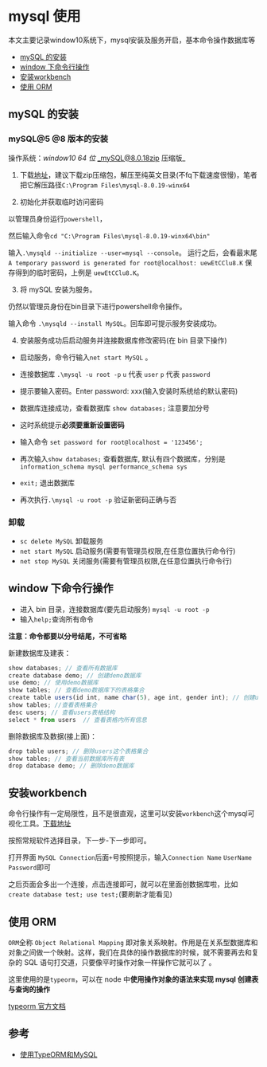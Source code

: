 # mysql 使用

本文主要记录window10系统下，mysql安装及服务开启，基本命令操作数据库等

- [mySQL 的安装](#mySQL的安装)
- [window 下命令行操作](#window下命令行操作)
- [安装workbench](#workbench)
- [使用 ORM](#使用ORM)

## mySQL 的安装

### mySQL@5 @8 版本的安装

操作系统：_window10 64 位_ _mySQL@8.0.18zip 压缩版_

1. 下载[地址](https://dev.mysql.com/downloads/mysql/)，建议下载zip压缩包，解压至纯英文目录(不fq下载速度很慢)，笔者把它解压路径`C:\Program Files\mysql-8.0.19-winx64`

2. 初始化并获取临时访问密码

以管理员身份运行`powershell`，

然后输入命令`cd "C:\Program Files\mysql-8.0.19-winx64\bin"`

输入`.\mysqld --initialize --user=mysql --console`。 运行之后，会看最末尾` A temporary password is generated for root@localhost: uewEtCClu8.K` 保存得到的临时密码，上例是 `uewEtCClu8.K`。

3. 将 mySQL 安装为服务。

仍然以管理员身份在bin目录下进行powershell命令操作。

输入命令 `.\mysqld --install MySQL`。回车即可提示服务安装成功。

4. 安装服务成功后启动服务并连接数据库修改密码(在 bin 目录下操作)

- 启动服务，命令行输入`net start MySQL` 。

- 连接数据库 `.\mysql -u root -p` `u` 代表 `user` `p` 代表 `password`

- 提示要输入密码。Enter password: xxx(输入安装时系统给的默认密码)

- 数据库连接成功，查看数据库 `show databases;` 注意要加分号

- 这时系统提示**必须要重新设置密码**

- 输入命令 `set password for root@localhost = '123456';`

- 再次输入`show databases;` 查看数据库, 默认有四个数据库，分别是`information_schema mysql performance_schema sys`

- `exit;` 退出数据库

- 再次执行`.\mysql -u root -p` 验证新密码正确与否

### 卸载

- `sc delete MySQL` 卸载服务
- `net start MySQL` 启动服务(需要有管理员权限,在任意位置执行命令行)
- `net stop MySQL` 关闭服务(需要有管理员权限,在任意位置执行命令行)

## window 下命令行操作

- 进入 bin 目录，连接数据库(要先启动服务) `mysql -u root -p`
- 输入`help;`查询所有命令

**注意：命令都要以分号结尾，不可省略**

新建数据库及建表：

```js
show databases; // 查看所有数据库
create database demo; // 创建demo数据库
use demo; // 使用demo数据库
show tables; // 查看demo数据库下的表格集合
create table users(id int, name char(5), age int, gender int); // 创建users数据表格，设置关键值及数据类型
show tables; //查看表格集合
desc users; // 查看users表格结构
select * from users  // 查看表格内所有信息
```

删除数据库及数据(接上面)：

```js
drop table users; // 删除users这个表格集合
show tables; // 查看当前数据库所有表
drop database demo; // 删除demo数据库
```

## 安装workbench

命令行操作有一定局限性，且不是很直观，这里可以安装`workbench`这个mysql可视化工具。[下载地址](https://dev.mysql.com/downloads/workbench/)

按照常规软件选择目录，下一步-下一步即可。

打开界面 `MySQL Connection`后面`+`号按照提示，输入`Connection Name` `UserName` `Password`即可

之后页面会多出一个连接，点击连接即可，就可以在里面创数据库啦，比如`create database test; use test;`(要刷新才能看见)

## 使用 ORM

`ORM`全称 `Object Relational Mapping` 即对象关系映射。作用是在关系型数据库和对象之间做一个映射。这样，我们在具体的操作数据库的时候，就不需要再去和复杂的 SQL 语句打交道，只要像平时操作对象一样操作它就可以了 。

这里使用的是`typeorm`，可以在 node 中**使用操作对象的语法来实现 mysql 创建表与查询的操作**

[typeorm 官方文档](https://typeorm.io/#/)

## 参考

- [使用TypeORM和MySQL](https://www.jianshu.com/p/ee5ecc310e23)